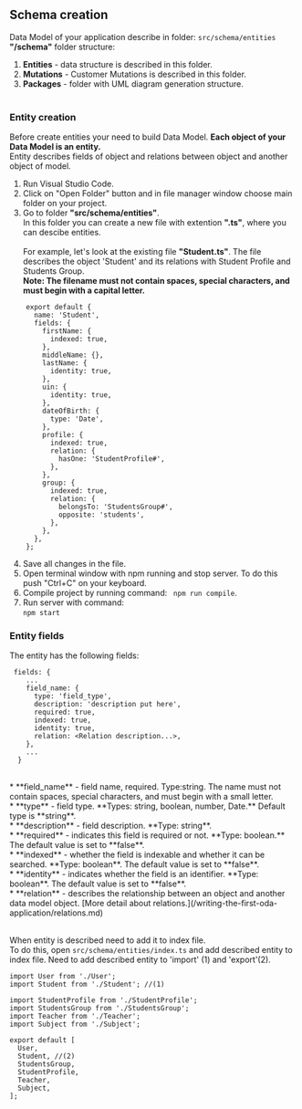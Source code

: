 ## Schema creation
Data Model of your application describe in folder: `src/schema/entities`<br>
**"/schema"** folder structure:<br>

1. **Entities** - data structure is described in this folder.<br>
2. **Mutations** - Customer Mutations is described in this folder.<br>
3. **Packages** - folder with UML diagram generation structure.<br><br>


### Entity creation
Before create entities your need to build Data Model. **Each object of your Data Model is an entity.**<br>
Entity describes fields of object and relations between object and another object of model.<br>

1. Run Visual Studio Code.<br>
2. Click on "Open Folder" button and in file manager window choose main folder on your project.<br>
3. Go to folder **"src/schema/entities"**.<br>
In this folder you can create a new file with extention **".ts"**, where you can descibe entities.<br><br>
For example, let's look at the existing file **"Student.ts"**. The file describes the object 'Student' and its relations with Student Profile and Students Group.<br>
**Note: The filename must not contain spaces, special characters, and must begin with a capital letter.**

```
    export default {
      name: 'Student',
      fields: {
        firstName: {
          indexed: true,
        },
        middleName: {},
        lastName: {
          identity: true,
        },
        uin: {
          identity: true,
        },
        dateOfBirth: {
          type: 'Date',
        },
        profile: {
          indexed: true,
          relation: {
            hasOne: 'StudentProfile#',
          },
        },
        group: {
          indexed: true,
          relation: {
            belongsTo: 'StudentsGroup#',
            opposite: 'students',
          },
        },
      },
    };
```
4. Save all changes in the file.
5. Open terminal window with npm running and stop server. To do this push "Ctrl+C" on your keyboard.
6. Compile project by running command: ` npm run compile`.
7. Run server with command:<br>`npm start`<br>

### Entity fields
The entity has the following fields:<br>
```
 fields: {
    ...
    field_name: {
      type: 'field_type',
      description: 'description put here',
      required: true,
      indexed: true,
      identity: true,
      relation: <Relation description...>,
    },
    ...
  }
```
<br>
  * **field_name** - field name, required. Type:string. The name must not contain spaces, special characters, and must begin with a small letter.<br>
  * **type** - field type. **Types: string, boolean, number, Date.** Default type is **string**.<br>
  * **description** - field description. **Type: string**.<br>
  * **required** - indicates this field is required or not. **Type: boolean.** The default value is set to **false**.<br>
  * **indexed** - whether the field is indexable and whether it can be searched. **Type: boolean**. The default value is set to **false**.<br>
  * **identity** - indicates whether the field is an identifier. **Type: boolean**. The default value is set to **false**.<br>
  * **relation** - describes the relationship between an object and another data model object. [More detail about relations.](/writing-the-first-oda-application/relations.md)<br><br>

When entity is described need to add it to index file.<br>
To do this, open `src/schema/entities/index.ts` and add described entity to index file. Need to add described entity to 'import' (1) and 'export'(2).<br>

```
import User from './User';
import Student from './Student'; //(1) 

import StudentProfile from './StudentProfile';
import StudentsGroup from './StudentsGroup';
import Teacher from './Teacher';
import Subject from './Subject';

export default [
  User,
  Student, //(2)
  StudentsGroup,
  StudentProfile,
  Teacher,
  Subject,
];
```



